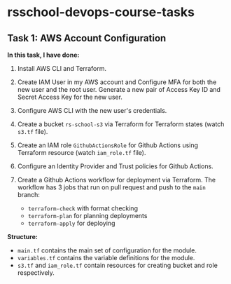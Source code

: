 # rsschool-devops-course-tasks

## Task 1: AWS Account Configuration

**In this task, I have done:**

1. Install AWS CLI and Terraform.

2. Create IAM User in my AWS account and Configure MFA for both the new user and the root user. Generate a new pair of Access Key ID and Secret Access Key for the new user.

3. Configure AWS CLI with the new user's credentials.

4. Create a bucket `rs-school-s3` via Terraform for Terraform states (watch `s3.tf` file).

5. Create an IAM role `GithubActionsRole` for Github Actions using Terraform resource (watch `iam_role.tf` file).

6. Configure an Identity Provider and Trust policies for Github Actions.

7. Create a Github Actions workflow for deployment via Terraform. The workflow has 3 jobs that run on pull request and push to the `main` branch:
   - `terraform-check` with format checking
   - `terraform-plan` for planning deployments
   - `terraform-apply` for deploying

**Structure:**

- `main.tf` contains the main set of configuration for the module.
- `variables.tf` contains the variable definitions for the module.
- `s3.tf` and `iam_role.tf` contain resources for creating bucket and role respectively.
